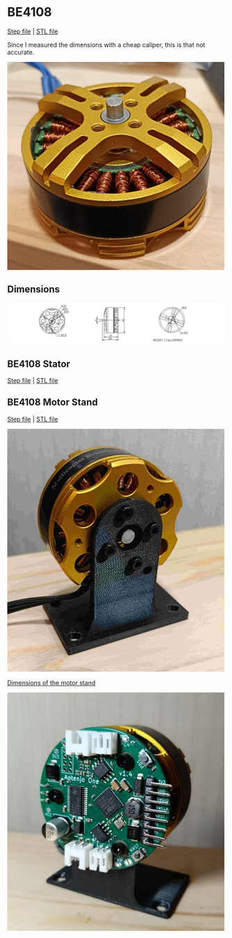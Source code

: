 # BE4108
[Step file](./BE4108.step) | [STL file](./BE4108.stl)

Since I measured the dimensions with a cheap caliper, this is that not accurate.

<img src="/BE4108.jpg" alt="BE4108" width="500"/>

## Dimensions

<img src="/BE4108-dimensions.jpg" alt="BE4108 dimensions" width="800"/>

## BE4108 Stator
[Step file](./stator/BE4108-stator.step) | [STL file](./stator/BE4108-stator.stl)

## BE4108 Motor Stand
[Step file](./stand/BE4108-motor-stand-3D-printed.step) | [STL file](./stand/BE4108-motor-stand-3D-printed.stl)

<img src="./stand/motor-stand.jpg" alt="BE4108 Motor Stand" width="500"/>

[Dimensions of the motor stand](./stand/motor-stand-dimensions.pdf)

<img src="./stand/motor-stand-with-one.jpg" alt="BE4108 Motor Stand with Aotenjo One board" width="500"/>